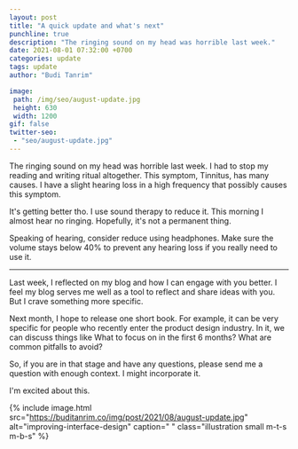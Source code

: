 ```yaml
---
layout: post
title: "A quick update and what's next"
punchline: true
description: "The ringing sound on my head was horrible last week."
date: 2021-08-01 07:32:00 +0700
categories: update
tags: update
author: "Budi Tanrim"

image:
 path: /img/seo/august-update.jpg
 height: 630
 width: 1200
gif: false
twitter-seo: 
 - "seo/august-update.jpg"
---
```


The ringing sound on my head was horrible last week. I had to stop my reading and writing ritual altogether. This symptom, Tinnitus, has many causes. I have a slight hearing loss in a high frequency that possibly causes this symptom.

It's getting better tho. I use sound therapy to reduce it. This morning I almost hear no ringing. Hopefully, it's not a permanent thing.

Speaking of hearing, consider reduce using headphones. Make sure the volume stays below 40% to prevent any hearing loss if you really need to use it.

---

Last week, I reflected on my blog and how I can engage with you better. I feel my blog serves me well as a tool to reflect and share ideas with you. But I crave something more specific.

Next month, I hope to release one short book. For example, it can be very specific for people who recently enter the product design industry. In it, we can discuss things like What to focus on in the first 6 months? What are common pitfalls to avoid?

So, if you are in that stage and have any questions, please send me a question with enough context. I might incorporate it.

I'm excited about this.

{% include image.html 
src="https://buditanrim.co/img/post/2021/08/august-update.jpg" 
alt="improving-interface-design" 
caption=" "
class="illustration small m-t-s m-b-s" %}
